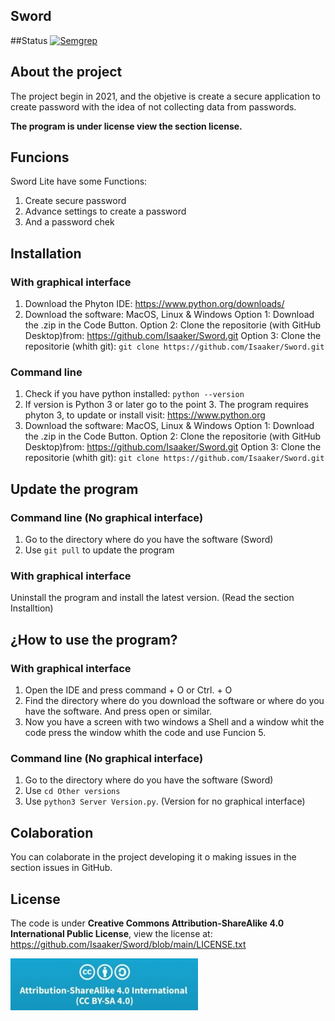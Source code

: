 ## Sword
##Status
[![Semgrep](https://github.com/Isaaker/Sword/actions/workflows/Semgrep.yml/badge.svg)](https://github.com/Isaaker/Sword/actions/workflows/Semgrep.yml)
## About the project
The project begin in 2021, and the objetive is create a secure application to create password  with the idea of not collecting data from passwords.

**The program is under license view the section license.**
## Funcions
Sword Lite have some Functions:
1. Create secure password
2. Advance settings to create a password
3. And a password chek

## Installation
### With graphical interface
1. Download the Phyton IDE: https://www.python.org/downloads/
2. Download the software:
MacOS, Linux & Windows
Option 1: Download the .zip in the Code Button.
Option 2: Clone the repositorie (with GitHub Desktop)from: https://github.com/Isaaker/Sword.git
Option 3: Clone the repositorie (whith git): `git clone https://github.com/Isaaker/Sword.git`

### Command line
1. Check if you have python installed:
`python --version`
2. If version is Python 3 or later go to the point 3. The program requires phyton 3, to update or install visit: https://www.python.org
3. Download the software:
MacOS, Linux & Windows
Option 1: Download the .zip in the Code Button.
Option 2: Clone the repositorie (with GitHub Desktop)from: https://github.com/Isaaker/Sword.git
Option 3: Clone the repositorie (whith git): `git clone https://github.com/Isaaker/Sword.git`

## Update the program
### Command line (No graphical interface)
1. Go to the directory where do you have the software (Sword)
2. Use `git pull` to update the program

### With graphical interface
Uninstall the program and install the latest version. (Read the section Installtion)

## ¿How to use the program?
### With graphical interface
1. Open the IDE and press command + O or Ctrl. + O
2. Find the directory where do you download the software or where do you have the software. And press open or similar.
3. Now you have a screen with two windows a Shell and a window whit the code press the window whith the code and use Funcion 5.

### Command line (No graphical interface)
1. Go to the directory where do you have the software (Sword)
2. Use `cd Other versions`
3. Use `python3 Server Version.py`. (Version for no graphical interface)

## Colaboration
You can colaborate in the project developing it o making issues in the section issues in GitHub.

## License
The code is under **Creative Commons Attribution-ShareAlike 4.0 International Public License**, view the license at: https://github.com/Isaaker/Sword/blob/main/LICENSE.txt

![Image Error](Documentation/License-Image.jpeg)
